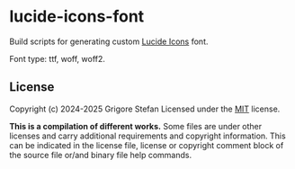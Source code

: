 # lucide-icons-font
Build scripts for generating custom [Lucide Icons](https://github.com/lucide-icons/lucide) font.

Font type: ttf, woff, woff2.

## License

Copyright (c) 2024-2025 Grigore Stefan
Licensed under the [MIT](LICENSE) license.

**This is a compilation of different works.**
Some files are under other licenses and carry additional requirements and copyright information.
This can be indicated in the license file, license or copyright comment block of the source file or/and binary file help commands.


